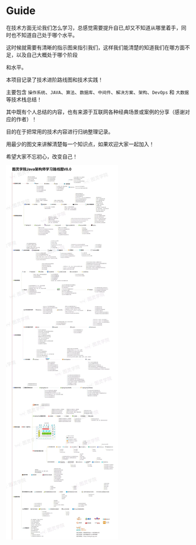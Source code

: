# Guide

在技术方面无论我们怎么学习，总感觉需要提升自已,却又不知道从哪里着手，同时也不知道自己处于哪个水平。

这时候就需要有清晰的指示图来指引我们，这样我们能清楚的知道我们在哪方面不足，以及自己大概处于哪个阶段

和水平。

本项目记录了技术进阶路线图和技术实践！

主要包含 `操作系统`、`JAVA`、`算法`、`数据库`、`中间件`、`解决方案`、`架构`、`DevOps` 和 `大数据` 等技术栈总结！

其中既有个人总结的内容，也有来源于互联网各种经典场景或案例的分享（感谢对应的作者）！

目的在于把常用的技术内容进行归纳整理记录。

用最少的图文来讲解清楚每一个知识点，如果欢迎大家一起加入！

希望大家不忘初心，改变自己！

![](Guide.png)
